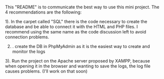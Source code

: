 This "README" is to communicate the best way to use this mini project. The 4 recommendations are the following:

1). In the carpet called "SQL" there is the code necessary to create the database and be able to connect it with the HTML and PHP files. I recommend using the same name as the code discussion left to avoid connection problems.

2) . create the DB in PhpMyAdmin as it is the easiest way to create and monitor the logs

3). Run the project on the Apache server proposed by XAMPP, because when opening it in the browser and wanting to save the logs, the log file causes problems. (I'll work on that soon)

